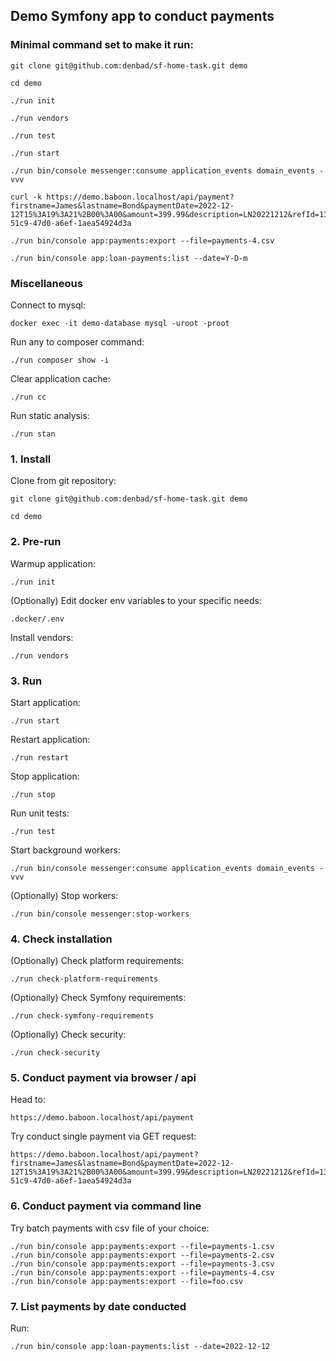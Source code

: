## Demo Symfony app to conduct payments

### Minimal command set to make it run:

```shell
git clone git@github.com:denbad/sf-home-task.git demo
```
```shell
cd demo
```
```shell
./run init
```
```shell
./run vendors
```
```shell
./run test
```
```shell
./run start
```
```shell
./run bin/console messenger:consume application_events domain_events -vvv
```
```shell
curl -k https://demo.baboon.localhost/api/payment?firstname=James&lastname=Bond&paymentDate=2022-12-12T15%3A19%3A21%2B00%3A00&amount=399.99&description=LN20221212&refId=130f8a89-51c9-47d0-a6ef-1aea54924d3a
```
```shell
./run bin/console app:payments:export --file=payments-4.csv
```
```shell
./run bin/console app:loan-payments:list --date=Y-D-m
```

### Miscellaneous

Connect to mysql:

```shell
docker exec -it demo-database mysql -uroot -proot
```

Run any to composer command:

```shell
./run composer show -i
```

Clear application cache:

```shell
./run cc
```

Run static analysis:

```shell
./run stan
```

### 1. Install

Clone from git repository:
```shell
git clone git@github.com:denbad/sf-home-task.git demo
```
```shell
cd demo
```

### 2. Pre-run

Warmup application:

```shell
./run init
```

(Optionally) Edit docker env variables to your specific needs:

```shell
.docker/.env
```

Install vendors:

```shell
./run vendors
```

### 3. Run

Start application:

```shell
./run start
```

Restart application:

```shell
./run restart
```

Stop application:

```shell
./run stop
```

Run unit tests:

```shell
./run test
```

Start background workers:

```shell
./run bin/console messenger:consume application_events domain_events -vvv
```

(Optionally) Stop workers:

```shell
./run bin/console messenger:stop-workers
```

### 4. Check installation

(Optionally) Check platform requirements:

```shell
./run check-platform-requirements
```

(Optionally) Check Symfony requirements:

```shell
./run check-symfony-requirements
```

(Optionally) Check security:

```shell
./run check-security
```

### 5. Conduct payment via browser / api

Head to:
```shell
https://demo.baboon.localhost/api/payment
```

Try conduct single payment via GET request:

```shell
https://demo.baboon.localhost/api/payment?firstname=James&lastname=Bond&paymentDate=2022-12-12T15%3A19%3A21%2B00%3A00&amount=399.99&description=LN20221212&refId=130f8a89-51c9-47d0-a6ef-1aea54924d3a
```

### 6. Conduct payment via command line

Try batch payments with csv file of your choice:

```shell
./run bin/console app:payments:export --file=payments-1.csv
./run bin/console app:payments:export --file=payments-2.csv
./run bin/console app:payments:export --file=payments-3.csv
./run bin/console app:payments:export --file=payments-4.csv
./run bin/console app:payments:export --file=foo.csv
```

### 7. List payments by date conducted

Run:
```shell
./run bin/console app:loan-payments:list --date=2022-12-12
```
